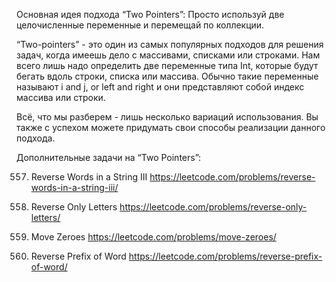 Основная идея подхода “Two Pointers”:
Просто используй две целочисленные переменные и перемещай по коллекции.

“Two-pointers” - это один из самых популярных подходов для решения задач,
когда имеешь дело с массивами, списками или строками.
Нам всего лишь надо определить две переменные типа Int, которые будут бегать вдоль строки, списка или массива.
Обычно такие переменные называют i and j, or left and right и они представляют собой индекс массива или строки.

Всё, что мы разберем - лишь несколько вариаций использования.
Вы также с успехом можете придумать свои способы реализации данного подхода.



Дополнительные задачи на “Two Pointers”:

557. Reverse Words in a String III
https://leetcode.com/problems/reverse-words-in-a-string-iii/

917. Reverse Only Letters
https://leetcode.com/problems/reverse-only-letters/

283. Move Zeroes
https://leetcode.com/problems/move-zeroes/

2000. Reverse Prefix of Word
https://leetcode.com/problems/reverse-prefix-of-word/
